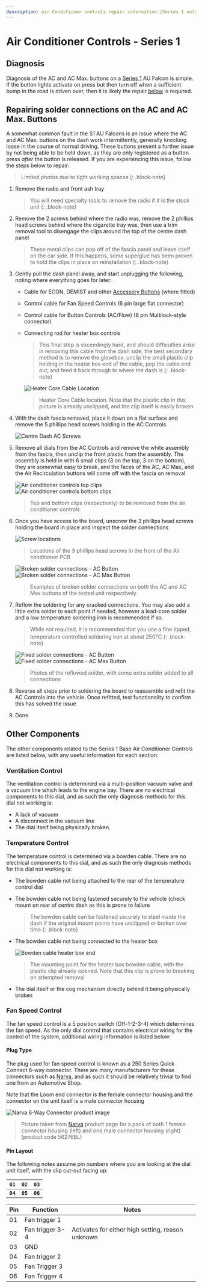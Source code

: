 ```yaml
---
description: air Conditioner controls repair information (Series 1 only)
---
```


# Air Conditioner Controls - Series 1

## Diagnosis

Diagnosis of the AC and AC Max. buttons on a [Series 1](../../Miscellaneous/SeriesInformation/SeriesInformation.md#series-1) AU Falcon is simple. If the button lights activate on press but then turn off when a sufficient bump in the road is driven over, then it is likely the repair [below](#repairing-solder-connections-on-the-ac-and-ac-max-buttons) is required.

## Repairing solder connections on the AC and AC Max. Buttons

A somewhat common fault in the S1 AU Falcons is an issue where the AC and AC Max. buttons on the dash work intermittently, generally knocking loose in the course of normal driving. These buttons present a further issue by not being able to be held down, as they are only registered as a button press *after* the button is released. If you are experiencing this issue, follow the steps below to repair:

> Limited photos due to tight working spaces
{: .block-note}

1. Remove the radio and front ash tray

    > You will need specialty tools to remove the radio if it is the stock unit
    {: .block-note}

1. Remove the 2 screws behind where the radio was, remove the 2 phillips head screws behind where the cigarette tray was, then use a trim removal tool to disengage the clips around the top of the centre dash panel

    > These metal clips can pop off of the fascia panel and leave itself on the car side. If this happens, some superglue has been proven to hold the clips in place on reinstallation
    {: .block-note}

1. Gently pull the dash panel away, and start unplugging the following, noting where everything goes for later:

    - Cable for ECON, DEMIST and other [Accessory Buttons](../CentreConsoleButtons/CentreConsoleButtons.md) (where fitted)
    - Control cable for Fan Speed Controls (6 pin large flat connector)
    - Control cable for Button Controls (AC/Flow) (8 pin Multilock-style connector)
    - Connecting rod for heater box controls

        > This final step is exceedingly hard, and should difficulties arise in removing this cable from the dash side, the best secondary method is to remove the glovebox, unclip the small plastic clip holding in the heater box end of the cable, pop the cable end out, and feed it back through to where the dash is
        {: .block-note}

        ![Heater Core Cable Location](./heater-box-cable.png)
        > Heater Core Cable location. Note that the plastic clip in this picture is already unclipped, and the clip itself is easily broken

1. With the dash fascia removed, place it down on a flat surface and remove the 5 phillips head screws holding in the AC Controls

    ![Centre Dash AC Screws](./ac-controls-rear.jpg)

1. Remove all dials from the AC Controls and remove the white assembly from the fascia, then unclip the front plastic from the assembly. The assembly is held in with 6 small clips (3 on the top, 3 on the bottom), they are somewhat easy to break, and the faces of the AC, AC Max, and the Air Recirculation buttons will come off with the fascia on removal

    ![Air conditioner controls top clips](./ac-top-clips.jpg)
    ![Air conditioner controls bottom clips](./ac-bottom-clips.jpg)
    > Top and bottom clips (respectively) to be removed from the air conditioner controls

1. Once you have access to the board, unscrew the 3 phillips head screws holding the board in place and inspect the solder connections

    ![Screw locations](./ac-pcb-screws.jpg)
    > Locations of the 3 phillips head screws in the front of the Air conditioner PCB

    ![Broken solder connections - AC Button](./broken-solder-ac.jpg)
    ![Broken solder connections - AC Max Button](./broken-solder-ac-max.jpg)

    > Examples of broken solder connections on both the AC and AC Max buttons of the tested unit respectively

1. Reflow the soldering for any cracked connections. You may also add a little extra solder to each point if needed, however a lead-core solder and a low temperature soldering iron is recommended if so.

    > While not required, it is recommended that you use a fine tipped, temperature controlled soldering iron at about 250<sup>o</sup>C
    {: .block-note}

    ![Fixed solder connections - AC Button](./fixed-solder-ac.jpg)
    ![Fixed solder connections - AC Max Button](./fixed-solder-ac-max.jpg)

    > Photos of the reflowed solder, with some extra solder added to all connections

1. Reverse all steps prior to soldering the board to reassemble and refit the AC Controls into the vehicle. Once refitted, test functionality to confirm this has solved the issue

1. Done

## Other Components

The other components related to the Series 1 Base Air Conditioner Controls are listed below, with any useful information for each section:

### Ventilation Control

The ventilation control is determined via a multi-position vacuum valve and a vacuum line which leads to the engine bay. There are no electrical components to this dial, and as such the only diagnosis methods for this dial not working is:
- A lack of vacuum
- A disconnect in the vacuum line
- The dial itself being physically broken.

### Temperature Control

The temperature control is determined via a bowden cable. There are no electrical components to this dial, and as such the only diagnosis methods for this dial not working is:
- The bowden cable not being attached to the rear of the temperature control dial
- The bowden cable not being fastened securely to the vehicle (check mount on rear of centre dash as this is prone to failure

    > The bowden cable can be fastened securely to steel inside the dash if the original mount points have unclipped or broken over time
    {: .block-note}

- The bowden cable not being connected to the heater box

    ![Bowden cable heater box end](./heater-box-cable.png)

    > The mounting point for the heater box bowden cable, with the plastic clip already opened. Note that this clip is prone to breaking on attempted removal

- The dial itself or the cog mechanism directly behind it being physically broken

### Fan Speed Control

The fan speed control is a 5 position switch (Off-1-2-3-4) which determines the fan speed. As the only dial control that contains electrical wiring for the control of the system, additional wiring information is listed below:

#### Plug Type

<!-- TODO confirm this -->

The plug used for fan speed control is known as a 250 Series Quick Connect 6-way connector. There are many manufacturers for these connectors such as [Narva](../../Credits.md#sources), and as such it should be relatively trivial to find one from an Automotive Shop.

Note that the Loom end connector is the female connector housing and the connector on the unit itself is a male connector housing

![Narva 6-Way Connector product image](./6-way-connector.png)
> Picture taken from [Narva](../../Credits.md#sources) product page for a pack of both 1 female connector housing (left) and one male connector housing (right) (product code 56276BL)

#### Pin Layout

The following notes assume pin numbers where you are looking at the dial unit itself, with the clip cut-out facing up:

| `01` | `02` | `03` |
| -- | -- | -- |
| **`04`** | **`05`** | **`06`** |

| Pin | Function | Notes |
| --- | --- | --- |
| 01 | Fan trigger 1 | |
| 02 | Fan trigger 3-4 | Activates for either high setting, reason unknown |
| 03 | GND | |
| 04 | Fan trigger 2 | |
| 05 | Fan Trigger 3 | |
| 06 | Fan Trigger 4 | |

<!-- TODO confirm and finish

### Main PCB plug

There is 1 


| Pin | Function | Notes |
| --- | --- | --- |
| 01 | LED -? | |
| 02 | | |
| 03 | | |
| 04 | LED +? | |
| 05 | GND | |
| 06 | | |
| 07 | | |
| 08 | | | -->